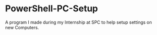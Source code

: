 # PowerShell-PC-Setup
A program I made during my Internship at SPC to help setup settings on new Computers.

